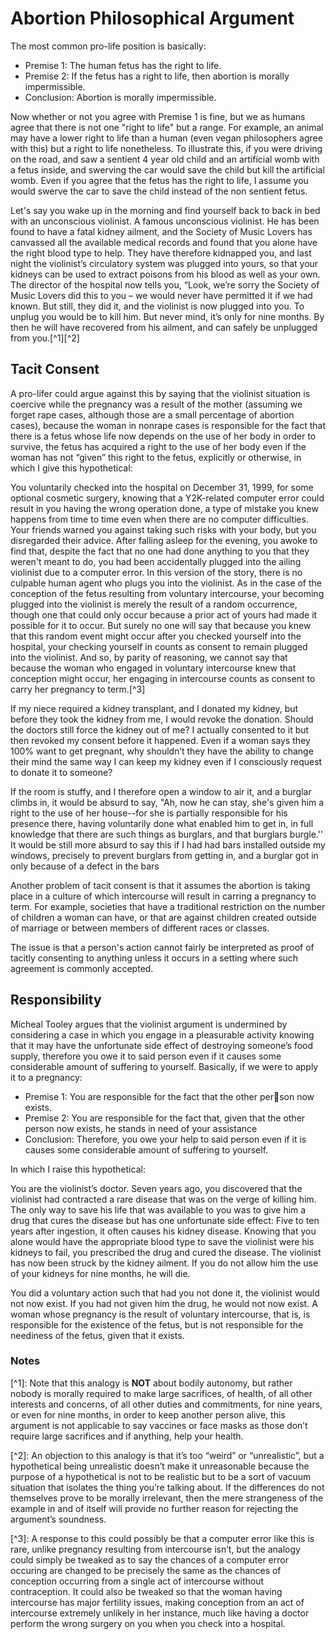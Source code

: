# Abortion Philosophical Argument

The most common pro-life position is basically:

* Premise 1: The human fetus has the right to life.
* Premise 2: If the fetus has a right to life, then abortion is morally impermissible.
* Conclusion: Abortion is morally impermissible.

Now whether or not you agree with Premise 1 is fine, but we as humans agree that there is not one "right to life" but a range. For example, an animal may have a lower right to life than a human \(even vegan philosophers agree with this\) but a right to life nonetheless. To illustrate this, if you were driving on the road, and saw a sentient 4 year old child and an artificial womb with a fetus inside, and swerving the car would save the child but kill the artificial womb. Even if you agree that the fetus has the right to life, I assume you would swerve the car to save the child instead of the non sentient fetus.

Let's say you wake up in the morning and find yourself back to back in bed with an unconscious violinist. A famous unconscious violinist. He has been found to have a fatal kidney ailment, and the Society of Music Lovers has canvassed all the available medical records and found that you alone have the right blood type to help. They have therefore kidnapped you, and last night the violinist’s circulatory system was plugged into yours, so that your kidneys can be used to extract poisons from his blood as well as your own. The director of the hospital now tells you, “Look, we’re sorry the Society of Music Lovers did this to you – we would never have permitted it if we had known. But still, they did it, and the violinist is now plugged into you. To unplug you would be to kill him. But never mind, it’s only for nine months. By then he will have recovered from his ailment, and can safely be unplugged from you.\[^1\]\[^2\]

## Tacit Consent

A pro-lifer could argue against this by saying that the violinist situation is coercive while the pregnancy was a result of the mother \(assuming we forget rape cases, although those are a small percentage of abortion cases\), because the woman in nonrape cases is responsible for the fact that there is a fetus whose life now depends on the use of her body in order to survive, the fetus has acquired a right to the use of her body even if the woman has not “given” this right to the fetus, explicitly or otherwise, in which I give this hypothetical:

You voluntarily checked into the hospital on December 31, 1999, for some optional cosmetic surgery, knowing that a Y2K-related computer error could result in you having the wrong operation done, a type of mistake you knew happens from time to time even when there are no computer difficulties. Your friends warned you against taking such risks with your body, but you disregarded their advice. After falling asleep for the evening, you awoke to find that, despite the fact that no one had done anything to you that they weren't meant to do, you had been accidentally plugged into the ailing violinist due to a computer error. In this version of the story, there is no culpable human agent who plugs you into the violinist. As in the case of the conception of the fetus resulting from voluntary intercourse, your becoming plugged into the violinist is merely the result of a random occurrence, though one that could only occur because a prior act of yours had made it possible for it to occur. But surely no one will say that because you knew that this random event might occur after you checked yourself into the hospital, your checking yourself in counts as consent to remain plugged into the violinist. And so, by parity of reasoning, we cannot say that because the woman who engaged in voluntary intercourse knew that conception might occur, her engaging in intercourse counts as consent to carry her pregnancy to term.\[^3\]

If my niece required a kidney transplant, and I donated my kidney, but before they took the kidney from me, I would revoke the donation. Should the doctors still force the kidney out of me? I actually consented to it but then revoked my consent before it happened. Even if a woman says they 100% want to get pregnant, why shouldn’t they have the ability to change their mind the same way I can keep my kidney even if I consciously request to donate it to someone?

If the room is stuffy, and I therefore open a window to air it, and a burglar climbs in, it would be absurd to say, "Ah, now he can stay, she's given him a right to the use of her house--for she is partially responsible for his presence there, having voluntarily done what enabled him to get in, in full knowledge that there are such things as burglars, and that burglars burgle.'' It would be still more absurd to say this if I had had bars installed outside my windows, precisely to prevent burglars from getting in, and a burglar got in only because of a defect in the bars

Another problem of tacit consent is that it assumes the abortion is taking place in a culture of which intercourse will result in carring a pregnancy to term. For example, societies that have a traditional restriction on the number of children a woman can have, or that are against children created outside of marriage or between members of different races or classes.

The issue is that a person's action cannot fairly be interpreted as proof of tacitly consenting to anything unless it occurs in a setting where such agreement is commonly accepted.

## Responsibility

Micheal Tooley argues that the violinist argument is undermined by considering a case in which you engage in a pleasurable activity knowing that it may have the unfortunate side effect of destroying someone’s food supply, therefore you owe it to said person even if it causes some considerable amount of suffering to yourself. Basically, if we were to apply it to a pregnancy:

* Premise 1: You are responsible for the fact that the other person now exists. 
* Premise 2: You are responsible for the fact that, given that the other person now exists, he stands in need of your assistance
* Conclusion: Therefore, you owe your help to said person even if it is causes some considerable amount of suffering to yourself.

In which I raise this hypothetical:

You are the violinist’s doctor. Seven years ago, you discovered that the violinist had contracted a rare disease that was on the verge of killing him. The only way to save his life that was available to you was to give him a drug that cures the disease but has one unfortunate side effect: Five to ten years after ingestion, it often causes his kidney disease. Knowing that you alone would have the appropriate blood type to save the violinist were his kidneys to fail, you prescribed the drug and cured the disease. The violinist has now been struck by the kidney ailment. If you do not allow him the use of your kidneys for nine months, he will die.

You did a voluntary action such that had you not done it, the violinist would not now exist. If you had not given him the drug, he would not now exist. A woman whose pregnancy is the result of voluntary intercourse, that is, is responsible for the existence of the fetus, but is not responsible for the neediness of the fetus, given that it exists.

### Notes

\[^1\]: Note that this analogy is **NOT** about bodily autonomy, but rather nobody is morally required to make large sacrifices, of health, of all other interests and concerns, of all other duties and commitments, for nine years, or even for nine months, in order to keep another person alive, this argument is not applicable to say vaccines or face masks as those don’t require large sacrifices and if anything, help your health.

\[^2\]: An objection to this analogy is that it’s too “weird” or “unrealistic”, but a hypothetical being unrealistic doesn’t make it unreasonable because the purpose of a hypothetical is not to be realistic but to be a sort of vacuum situation that isolates the thing you’re talking about. If the differences do not themselves prove to be morally irrelevant, then the mere strangeness of the example in and of itself will provide no further reason for rejecting the argument’s soundness.

\[^3\]: A response to this could possibly be that a computer error like this is rare, unlike pregnancy resulting from intercourse isn’t, but the analogy could simply be tweaked as to say the chances of a computer error occuring are changed to be precisely the same as the chances of conception occurring from a single act of intercourse without contraception. It could also be tweaked so that the woman having intercourse has major fertility issues, making conception from an act of intercourse extremely unlikely in her instance, much like having a doctor perform the wrong surgery on you when you check into a hospital.

